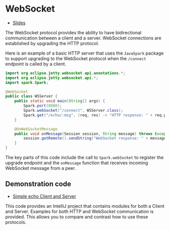 # WebSocket

- [Slides](https://docs.google.com/presentation/d/1jNPLDXYxK7kMvui4WvK0bshU076_OTQ1/edit?usp=sharing&ouid=114081115660452804792&rtpof=true&sd=true)

The WebSocket protocol provides the ability to have bidirectional communication between a client and a server. WebSocket connections are established by upgrading the HTTP protocol.

Here is an example of a basic HTTP server that uses the `JavaSpark` package to support upgrading to the WebSocket protocol when the `/connect` endpoint is called by a client.

```java
import org.eclipse.jetty.websocket.api.annotations.*;
import org.eclipse.jetty.websocket.api.*;
import spark.Spark;

@WebSocket
public class WSServer {
    public static void main(String[] args) {
        Spark.port(8080);
        Spark.webSocket("/connect", WSServer.class);
        Spark.get("/echo/:msg", (req, res) -> "HTTP response: " + req.params(":msg"));
    }

    @OnWebSocketMessage
    public void onMessage(Session session, String message) throws Exception {
        session.getRemote().sendString("WebSocket response: " + message);
    }
}
```

The key parts of this code include the call to `Spark.webSocket` to register the upgrade endpoint and the `onMessage` function that receives incoming WebSocket message from a peer.

## Demonstration code

- [Simple echo Client and Server](example-code)

This code provides an IntelliJ project that contains modules for both a Client and Server. Examples for both HTTP and WebSocket communication is provided. This allows you to compare and contrast how to use these protocols.
